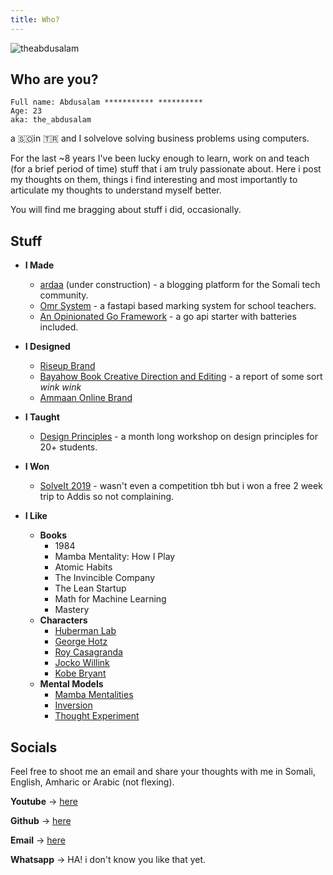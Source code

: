 ```yaml
---
title: Who?
---
```


![theabdusalam](/pic.png)


## Who are you?
```
Full name: Abdusalam *********** **********
Age: 23 
aka: the_abdusalam
```

a 🇸🇴in  🇹🇷 and I solvelove solving business problems using computers.

For the last ~8 years I've been lucky enough to learn, work on and teach (for a brief period of time) stuff that i am truly passionate about. Here i post my thoughts on them, things i find interesting and most importantly to articulate my thoughts to understand myself better.

You will find me bragging about stuff i did, occasionally.

## Stuff
- **I Made**
  - [ardaa](https://ardaa.dev) (under construction) - a blogging platform for the Somali tech community.
  - [Omr System](https://github.com/TheMambaDev/omr-fastapi) - a fastapi based marking system for school teachers.
  - [An Opinionated Go Framework](https://github.com/theMambaDev/slick) - a go api starter with batteries included.

- **I Designed**
  - [Riseup Brand](https://www.facebook.com/RiseUpETH/)
  - [Bayahow Book Creative Direction and Editing](https://www.ovset.org/_files/ugd/fd38e0_532f02ae304442afa4800c5d610ec726.pdf) - a report of some sort *wink wink*
  - [Ammaan Online Brand](https://www.facebook.com/photo/?fbid=140602878293589&set=pcb.140603034960240)

- **I Taught**
  - [Design Principles](https://www.facebook.com/theRUacademy/) - a month long workshop on design principles for 20+ students.
- **I Won**
  - [SolveIt 2019](https://www.facebook.com/icoglabs/photos/a.202667183262651/1028808177315210/) - wasn't even a competition tbh but i won a free 2 week trip to Addis so not complaining.
- **I Like**
  - **Books**
    - 1984
    - Mamba Mentality: How I Play
    - Atomic Habits
    - The Invincible Company
    - The Lean Startup
    - Math for Machine Learning
    - Mastery
  - **Characters**
    - [Huberman Lab](https://www.youtube.com/channel/UC2D2CMWXMOVWx7giW1n3LIg)
    - [George Hotz](https://www.youtube.com/channel/UCwgKmJM4ZJQRJ-U5NjvR2dg)
    - [Roy Casagranda](https://twitter.com/RoyCasagranda)
    - [Jocko Willink](https://www.youtube.com/channel/UCkqcY4CAuBFNFho6JgygCnA)
    - [Kobe Bryant](https://www.youtube.com/watch?v=QeyfejIU4j4)
  - **Mental Models**
    - [Mamba Mentalities](https://www.youtube.com/watch?v=QeyfejIU4j4)
    - [Inversion](https://fs.blog/2013/10/inversion/)
    - [Thought Experiment](https://fs.blog/2017/04/thought-experiment/)

## Socials
Feel free to shoot me an email and share your thoughts with me in Somali, English, Amharic or Arabic (not flexing).

**Youtube** -> [here](https://youtube.com/@theabdusalam)

**Github** -> [here](https://github.com/theabdusalam)

**Email** -> [here](mailto:theabdusalam1@gmail.com)

**Whatsapp** -> HA! i don't know you like that yet.
